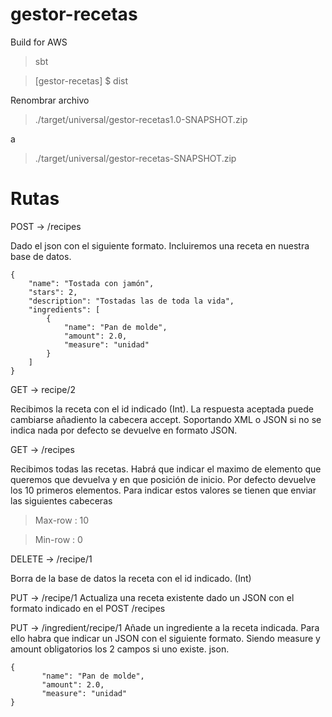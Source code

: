 # gestor-recetas

Build for AWS
 
> sbt

> [gestor-recetas] $ dist

Renombrar archivo
> ./target/universal/gestor-recetas1.0-SNAPSHOT.zip

a

> ./target/universal/gestor-recetas-SNAPSHOT.zip


# Rutas

POST -> /recipes

  Dado el json con el siguiente formato. Incluiremos una receta en nuestra base de datos.

    {
    	"name": "Tostada con jamón",
    	"stars": 2,
    	"description": "Tostadas las de toda la vida",
    	"ingredients": [
      	 	{
            	"name": "Pan de molde",
            	"amount": 2.0,
            	"measure": "unidad"
        	}
    	]
	}
    
    
GET -> recipe/2

  Recibimos la receta con el id indicado (Int). La respuesta aceptada puede cambiarse añadiento la cabecera accept. Soportando XML o JSON si no se indica nada por defecto se   devuelve en formato JSON.
  
GET -> /recipes

  Recibimos todas las recetas.
  Habrá que indicar el maximo de elemento que queremos que devuelva y en que posición de inicio. Por defecto devuelve los 10 primeros elementos.
  Para indicar estos valores se tienen que enviar las siguientes cabeceras
  
  > Max-row : 10

  > Min-row : 0
  
DELETE -> /recipe/1

  Borra de la base de datos la receta con el id indicado. (Int)
 
PUT -> /recipe/1
  Actualiza una receta existente dado un JSON con el formato indicado en el POST /recipes
  
PUT -> /ingredient/recipe/1
  Añade un ingrediente a la receta indicada. Para ello habra que indicar un JSON con el siguiente formato. Siendo measure y amount obligatorios los 2 campos si uno existe.
   json.

    {
           "name": "Pan de molde",
           "amount": 2.0,
           "measure": "unidad"
	}
    
  

